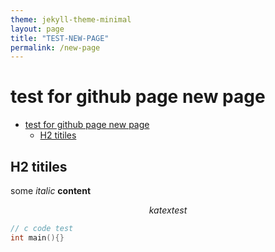 ```yaml
---
theme: jekyll-theme-minimal
layout: page
title: "TEST-NEW-PAGE"
permalink: /new-page
---
```


# test for github page new page

- [test for github page new page](#test-for-github-page-new-page)
  - [H2 titiles](#h2-titiles)

## H2 titiles

some *italic* **content**

$$
katex test
$$

```c
// c code test
int main(){}
```
